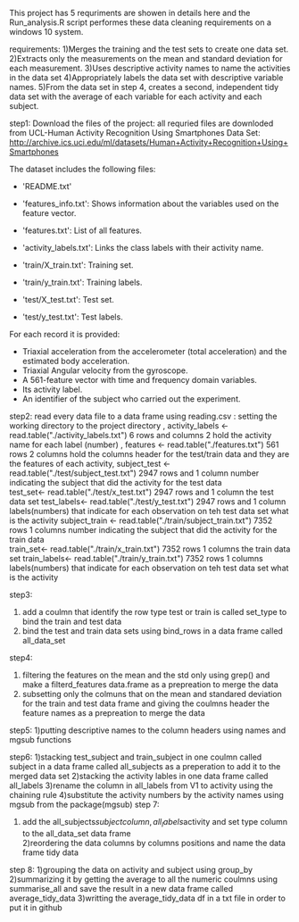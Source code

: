  This project has 5 requriments are showen in details here and the Run_analysis.R script performes these data cleaning requirements on a windows 10 system.

requirements:
1)Merges the training and the test sets to create one data set.
2)Extracts only the measurements on the mean and standard deviation for each measurement.
3)Uses descriptive activity names to name the activities in the data set
4)Appropriately labels the data set with descriptive variable names.
5)From the data set in step 4, creates a second, independent tidy data set with the average of each variable for each activity and each subject.

step1:
Download the files of the project:
 all requried files are downloded from UCL-Human Activity Recognition Using Smartphones Data Set:     http://archive.ics.uci.edu/ml/datasets/Human+Activity+Recognition+Using+Smartphones

The dataset includes the following files:
- 'README.txt'

- 'features_info.txt': Shows information about the variables used on the feature vector.

- 'features.txt': List of all features.

- 'activity_labels.txt': Links the class labels with their activity name.

- 'train/X_train.txt': Training set.

- 'train/y_train.txt': Training labels.

- 'test/X_test.txt': Test set.

- 'test/y_test.txt': Test labels.

For each record it is provided:
- Triaxial acceleration from the accelerometer (total acceleration) and the estimated body acceleration.
- Triaxial Angular velocity from the gyroscope. 
- A 561-feature vector with time and frequency domain variables. 
- Its activity label. 
- An identifier of the subject who carried out the experiment.

step2:
read every data file to a data frame using reading.csv :
 setting the working directory to the project directory , 
 activity_labels <- read.table("./activity_labels.txt") 6 rows and columns 2
 hold the activity name for each label (number) ,
 features <- read.table("./features.txt") 561 rows   2 columns
 hold the columns header for the test/train data and they are the features of each activity, 
 subject_test <- read.table("./test/subject_test.txt") 2947 rows and 1 column
 number indicating the subject that did the activity for the test data  
 test_set<- read.table("./test/x_test.txt") 2947 rows and 1 column
 the test data set
 test_labels<- read.table("./test/y_test.txt") 2947 rows and 1 column
 labels(numbers) that indicate for each observation on teh test data set what is the activity 
 subject_train <- read.table("./train/subject_train.txt") 7352 rows  1 columns
 number indicating the subject that did the activity for the train data  
 train_set<- read.table("./train/x_train.txt")  7352 rows  1 columns
 the train data set
 train_labels<- read.table("./train/y_train.txt")  7352 rows  1 columns
 labels(numbers) that indicate for each observation on teh test data set what is the activity

step3:
  1) add a coulmn that identify the row type test or train is called set_type to bind the train and test data
  2) bind the test and  train data sets using bind_rows in a data frame called all_data_set 

step4:
  1) filtering the features on the mean and the std only using grep() and make a filterd_features data.frame as a prepreation to merge the data 
  2) subsetting only the colmuns that on the mean and standared deviation for the train and test data frame and giving the coulmns header the feature names as a prepreation to merge the data
   
 step5:
  1)putting descriptive names to the column headers using names and mgsub functions 
 
 step6: 
  1)stacking test_subject and train_subject in one coulmn called subject in a data frame called all_subjects as a preperation to add it to the merged data set
  2)stacking the activity lables in one data frame called all_labels
  3)rename the column in all_labels from V1 to activity using the  chaining rule 
  4)substitute the activity numbers by the activity names using mgsub from the package(mgsub) 
step 7:
  1) add the all_subjects$subject column, all_labels$activity and set type column  to the all_data_set data frame  
  2)reordering the data columns by columns positions and name the data frame tidy data
 
step 8:
 1)grouping the data on activity and subject using group_by
 2)summarizing it by getting the average to all the numeric coulmns using summarise_all and save the result in a new data frame called average_tidy_data
 3)writting the average_tidy_data df in a txt file in order to put it in github
 